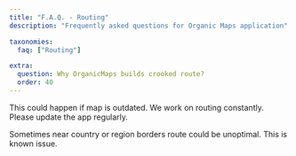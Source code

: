 ```yaml
---
title: "F.A.Q. - Routing"
description: "Frequently asked questions for Organic Maps application"

taxonomies:
  faq: ["Routing"]

extra:
  question: Why OrganicMaps builds crooked route?
  order: 40
---
```


This could happen if map is outdated. We work on routing constantly. Please update the app regularly.

Sometimes near country or region borders route could be unoptimal. This is known issue.
